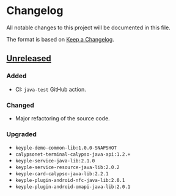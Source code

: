 # Changelog
All notable changes to this project will be documented in this file.

The format is based on [Keep a Changelog](https://keepachangelog.com/en/1.0.0/).

## [Unreleased]
### Added
- CI: `java-test` GitHub action.
### Changed
- Major refactoring of the source code.
### Upgraded
- `keyple-demo-common-lib:1.0.0-SNAPSHOT`
- `calypsonet-terminal-calypso-java-api:1.2.+`
- `keyple-service-java-lib:2.1.0`
- `keyple-service-resource-java-lib:2.0.2`
- `keyple-card-calypso-java-lib:2.2.1`
- `keyple-plugin-android-nfc-java-lib:2.0.1`
- `keyple-plugin-android-omapi-java-lib:2.0.1`
    
[Unreleased]: https://github.com/calypsonet/keyple-java-demo-remote/compare/v2021.11...HEAD
